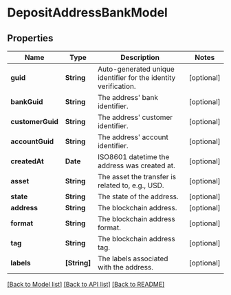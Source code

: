 # DepositAddressBankModel

## Properties
Name | Type | Description | Notes
------------ | ------------- | ------------- | -------------
**guid** | **String** | Auto-generated unique identifier for the identity verification. | [optional] 
**bankGuid** | **String** | The address&#39; bank identifier. | [optional] 
**customerGuid** | **String** | The address&#39; customer identifier. | [optional] 
**accountGuid** | **String** | The address&#39; account identifier. | [optional] 
**createdAt** | **Date** | ISO8601 datetime the address was created at. | [optional] 
**asset** | **String** | The asset the transfer is related to, e.g., USD. | [optional] 
**state** | **String** | The state of the address. | [optional] 
**address** | **String** | The blockchain address. | [optional] 
**format** | **String** | The blockchain address format. | [optional] 
**tag** | **String** | The blockchain address tag. | [optional] 
**labels** | **[String]** | The labels associated with the address. | [optional] 

[[Back to Model list]](../README.md#documentation-for-models) [[Back to API list]](../README.md#documentation-for-api-endpoints) [[Back to README]](../README.md)


